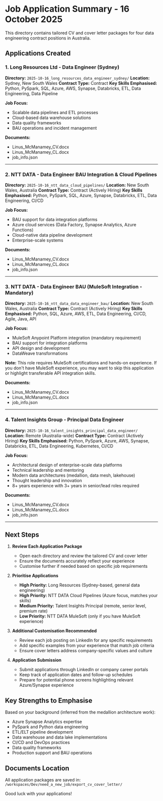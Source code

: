 # Job Application Summary - 16 October 2025

This directory contains tailored CV and cover letter packages for four data engineering contract positions in Australia.

## Applications Created

### 1. Long Resources Ltd - Data Engineer (Sydney)
**Directory:** `2025-10-16_long_resources_data_engineer_sydney/`
**Location:** Sydney, New South Wales
**Contract Type:** Contract
**Key Skills Emphasised:** Python, PySpark, SQL, Azure, AWS, Synapse, Databricks, ETL, Data Engineering, Data Pipeline

**Job Focus:**
- Scalable data pipelines and ETL processes
- Cloud-based data warehouse solutions
- Data quality frameworks
- BAU operations and incident management

**Documents:**
- Linus_McManamey_CV.docx
- Linus_McManamey_CL.docx
- job_info.json

---

### 2. NTT DATA - Data Engineer BAU Integration & Cloud Pipelines
**Directory:** `2025-10-16_ntt_data_cloud_pipelines/`
**Location:** New South Wales, Australia
**Contract Type:** Contract (Actively Hiring)
**Key Skills Emphasised:** Python, PySpark, SQL, Azure, Synapse, Databricks, ETL, Data Engineering, CI/CD

**Job Focus:**
- BAU support for data integration platforms
- Azure cloud services (Data Factory, Synapse Analytics, Azure Functions)
- Cloud-native data pipeline development
- Enterprise-scale systems

**Documents:**
- Linus_McManamey_CV.docx
- Linus_McManamey_CL.docx
- job_info.json

---

### 3. NTT DATA - Data Engineer BAU (MuleSoft Integration - Mandatory)
**Directory:** `2025-10-16_ntt_data_data_engineer_bau/`
**Location:** New South Wales, Australia
**Contract Type:** Contract (Actively Hiring)
**Key Skills Emphasised:** Python, SQL, Azure, AWS, ETL, Data Engineering, CI/CD, Agile, Java, API

**Job Focus:**
- MuleSoft Anypoint Platform integration (mandatory requirement)
- BAU support for integration platforms
- API design and development
- DataWeave transformations

**Note:** This role requires MuleSoft certifications and hands-on experience. If you don't have MuleSoft experience, you may want to skip this application or highlight transferable API integration skills.

**Documents:**
- Linus_McManamey_CV.docx
- Linus_McManamey_CL.docx
- job_info.json

---

### 4. Talent Insights Group - Principal Data Engineer
**Directory:** `2025-10-16_talent_insights_principal_data_engineer/`
**Location:** Remote (Australia-wide)
**Contract Type:** Contract (Actively Hiring)
**Key Skills Emphasised:** Python, PySpark, Azure, AWS, Synapse, Databricks, ETL, Data Engineering, Kubernetes, CI/CD

**Job Focus:**
- Architectural design of enterprise-scale data platforms
- Technical leadership and mentoring
- Modern data architectures (medallion, data mesh, lakehouse)
- Thought leadership and innovation
- 8+ years experience with 3+ years in senior/lead roles required

**Documents:**
- Linus_McManamey_CV.docx
- Linus_McManamey_CL.docx
- job_info.json

---

## Next Steps

1. **Review Each Application Package**
   - Open each directory and review the tailored CV and cover letter
   - Ensure the documents accurately reflect your experience
   - Customise further if needed based on specific job requirements

2. **Prioritise Applications**
   - **High Priority:** Long Resources (Sydney-based, general data engineering)
   - **High Priority:** NTT DATA Cloud Pipelines (Azure focus, matches your skills)
   - **Medium Priority:** Talent Insights Principal (remote, senior level, premium rate)
   - **Low Priority:** NTT DATA MuleSoft (only if you have MuleSoft experience)

3. **Additional Customisation Recommended**
   - Review each job posting on LinkedIn for any specific requirements
   - Add specific examples from your experience that match job criteria
   - Ensure cover letters address company-specific values and culture

4. **Application Submission**
   - Submit applications through LinkedIn or company career portals
   - Keep track of application dates and follow-up schedules
   - Prepare for potential phone screens highlighting relevant Azure/Synapse experience

## Key Strengths to Emphasise

Based on your background (inferred from the medallion architecture work):
- Azure Synapse Analytics expertise
- PySpark and Python data engineering
- ETL/ELT pipeline development
- Data warehouse and data lake implementations
- CI/CD and DevOps practices
- Data quality frameworks
- Production support and BAU operations

## Documents Location
All application packages are saved in:
`/workspaces/Dev/need_a_new_job/export_cv_cover_letter/`

Good luck with your applications!
